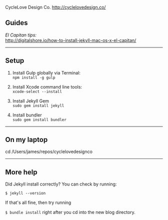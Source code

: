 CycleLove Design Co.
http://cyclelovedesign.co/

## Guides

*El Capitan tips:*  
 http://digitalshore.io/how-to-install-jekyll-mac-os-x-el-capitan/

----
## Setup

1. Install Gulp globally via Terminal:  
`npm install -g gulp`

2. Install Xcode command line tools:  
`xcode-select --install`

3. Install Jekyll Gem  
`sudo gem install jekyll`

4. Install bundler  
`sudo gem install bundler`

----

## On my laptop

cd /Users/james/repos/cyclelovedesignco

----

## More help

Did Jekyll install correctly? You can check by running:

`$ jekyll --version`

If that's all fine, then try running

`$ bundle install`
right after you cd into the new blog directory.